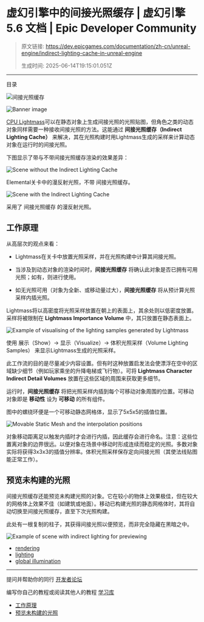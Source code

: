 # 虚幻引擎中的间接光照缓存 | 虚幻引擎 5.6 文档 | Epic Developer Community

> 原文链接: https://dev.epicgames.com/documentation/zh-cn/unreal-engine/indirect-lighting-cache-in-unreal-engine
> 
> 生成时间: 2025-06-14T19:15:01.051Z

---

目录

![间接光照缓存](https://dev.epicgames.com/community/api/documentation/image/39c6aa80-30ca-4a6c-8555-b226658f0e24?resizing_type=fill&width=1920&height=335)

![Banner image](https://d1iv7db44yhgxn.cloudfront.net/documentation/images/0c0982b5-53b6-44a1-a0d0-b6181f8918cc/indirect-cache-banner.png)

[CPU Lightmass](/documentation/zh-cn/unreal-engine/cpu-lightmass-global-illumination-in-unreal-engine)可以在静态对象上生成间接光照的光照贴图，但角色之类的动态对象同样需要一种接收间接光照的方法。这能通过 **间接光照缓存（Indirect Lighting Cache）** 来解决，其在光照构建时用Lightmass生成的采样来计算动态对象在运行时的间接光照。

下图显示了带与不带间接光照缓存渲染的效果差异：

![Scene without the Indirect Lighting Cache](https://d1iv7db44yhgxn.cloudfront.net/documentation/images/768a29ed-e087-4179-9513-1a89f13a4049/01-indirect-cache-diffuse-no-indirect.png)

Elemental关卡中的漫反射光照，不带 间接光照缓存。

![Scene with the Indirect Lighting Cache](https://d1iv7db44yhgxn.cloudfront.net/documentation/images/2dc84f27-4d1b-4e53-9e8a-2697ea9deea7/02-indirect-cache-diffuse-indirect.png)

采用了 间接光照缓存 的漫反射光照。

## 工作原理

从高层次的观点来看：

-   Lightmass在关卡中放置光照采样，并在光照构建中计算其间接光照。
    
-   当涉及到动态对象的渲染时间时，**间接光照缓存** 将确认此对象是否已拥有可用光照；如有，则进行使用。
    
-   如无光照可用（对象为全新、或移动量过大），**间接光照缓存** 将从预计算光照采样内插光照。
    

Lightmass将以高密度将光照采样放置在朝上的表面上，其余处则以低密度放置。采样将被限制在 **Lightmass Importance Volume** 中，其只放置在静态表面上。

![Example of visualising of the lighting samples generated by Lightmass](https://d1iv7db44yhgxn.cloudfront.net/documentation/images/1623967f-ec04-4895-ba65-fa29f78900f7/03-indirect-cache-lighting-samples.png)

使用 展示（Show）-> 显示（Visualize）-> 体积光照采样（Volume Lighting Samples） 来显示Lightmass生成的光照采样。

此工作流的目的是尽量减少内容设置。但有时这种放置启发法会使漂浮在空中的区域缺少细节（例如玩家乘坐的升降电梯或飞行物）。可将 **Lightmass Character Indirect Detail Volumes** 放置在这些区域的周围来获取更多细节。

运行时，**间接光照缓存** 将把光照采样内插到每个可移动对象周围的位置。可移动对象即是 **移动性** 设为 **可移动** 的所有组件。

图中的螺绕环便是一个可移动静态网格体，显示了5x5x5的插值位置。

![Movable Static Mesh and the interpolation positions](https://d1iv7db44yhgxn.cloudfront.net/documentation/images/f6a83d8d-00e9-43de-adda-71fb468d0426/04-indirect-cache-interpolation-points.png)

对象移动距离足以触发内插时才会进行内插，因此缓存会进行命名。注意：这些位置离对象的边界很远。以便对象在场景中移动时形成连续而稳定的光照。多数对象实际将获得3x3x3的插值分辨率。体积光照采样保存定向间接光照（其使法线贴图能正常工作）。

## 预览未构建的光照

间接光照缓存还能预览未构建光照的对象。它在较小的物体上效果极佳，但在较大的网格体上效果不佳（如建筑或地面）。移动已构建光照的静态网格体时，其将自动切换至间接光照缓存，直至下次光照构建。

此处有一根复制的柱子，其获得间接光照以便预览，而非完全隐藏在黑暗之中。

![Example of scene with indirect lighting for previewing](https://d1iv7db44yhgxn.cloudfront.net/documentation/images/58dc20a2-356c-4eb8-9ae2-bf7d7e612a4b/05-indirect-cache-indirect-lighting-preview.png)

-   [rendering](https://dev.epicgames.com/community/search?query=rendering)
-   [lighting](https://dev.epicgames.com/community/search?query=lighting)
-   [global illumination](https://dev.epicgames.com/community/search?query=global%20illumination)

* * *

提问并帮助你的同行 [开发者论坛](https://forums.unrealengine.com/categories?tag=unreal-engine)

编写你自己的教程或阅读其他人的教程 [学习库](https://dev.epicgames.com/community/unreal-engine/learning)

-   [工作原理](/documentation/zh-cn/unreal-engine/indirect-lighting-cache-in-unreal-engine#%E5%B7%A5%E4%BD%9C%E5%8E%9F%E7%90%86)
-   [预览未构建的光照](/documentation/zh-cn/unreal-engine/indirect-lighting-cache-in-unreal-engine#%E9%A2%84%E8%A7%88%E6%9C%AA%E6%9E%84%E5%BB%BA%E7%9A%84%E5%85%89%E7%85%A7)